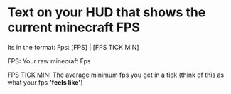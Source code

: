 # Text on your HUD that shows the current minecraft FPS

Its in the format:
Fps: [FPS] | [FPS TICK MIN]

FPS: Your raw minecraft Fps

FPS TICK MIN: The average minimum fps you get in a tick
(think of this as what your fps __'feels like'__)